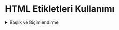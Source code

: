 <h1> HTML Etikletleri Kullanımı</h1>
<details>
  <summary>Başlık ve Biçimlendirme </summary>
  
<p> Bu bölümde başlık ve biçimlendirme etiketleri kullanılmıştır</p>
<p> HTML ile başlık oluşturma</p>
</details>
